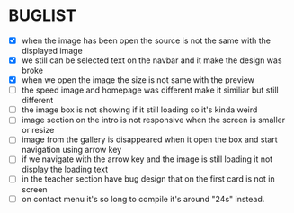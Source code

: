 # BUGLIST

- [x] when the image has been open the source is not the same with the displayed image
- [x] we still can be selected text on the navbar and it make the design was broke
- [x] when we open the image the size is not same with the preview
- [ ] the speed image and homepage was different make it similiar but still different
- [ ] the image box is not showing if it still loading so it's kinda weird
- [ ] image section on the intro is not responsive when the screen is smaller or resize
- [ ] image from the gallery is disappeared when it open the box and start navigation using arrow key
- [ ] if we navigate with the arrow key and the image is still loading it not display the loading text
- [ ] in the teacher section have bug design that on the first card is not in screen
- [ ] on contact menu it's so long to compile it's around "24s" instead.
